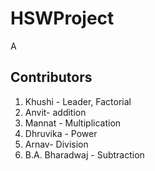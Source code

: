# HSWProject
A 

## Contributors
1. Khushi - Leader, Factorial
2. Anvit- addition
3. Mannat - Multiplication
4. Dhruvika - Power 
5. Arnav- Division 
6. B.A. Bharadwaj - Subtraction

